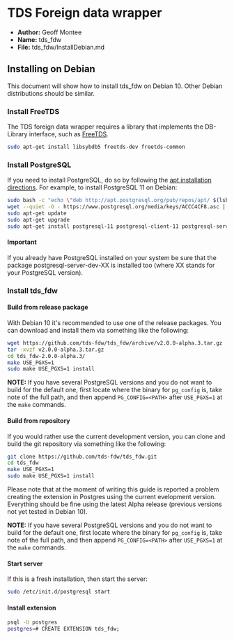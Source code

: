 # TDS Foreign data wrapper

* **Author:** Geoff Montee
* **Name:** tds_fdw
* **File:** tds_fdw/InstallDebian.md

## Installing on Debian

This document will show how to install tds_fdw on Debian 10. Other Debian distributions should be similar.

### Install FreeTDS

The TDS foreign data wrapper requires a library that implements the DB-Library interface,
such as [FreeTDS](http://www.freetds.org).

```bash
sudo apt-get install libsybdb5 freetds-dev freetds-common
```

### Install PostgreSQL

If you need to install PostgreSQL, do so by following the [apt installation directions](https://wiki.postgresql.org/wiki/Apt). For example, to install PostgreSQL 11 on Debian:

```bash
sudo bash -c "echo \"deb http://apt.postgresql.org/pub/repos/apt/ $(lsb_release -c -s)-pgdg main\" > /etc/apt/sources.list.d/pgdg.list"
wget --quiet -O - https://www.postgresql.org/media/keys/ACCC4CF8.asc | sudo apt-key add -
sudo apt-get update
sudo apt-get upgrade
sudo apt-get install postgresql-11 postgresql-client-11 postgresql-server-dev-11
```

#### Important

If you already have PostgreSQL installed on your system be sure that the package postgresql-server-dev-XX is installed too (where XX stands for your PostgreSQL version). 


### Install tds_fdw

#### Build from release package

With Debian 10 it's recommended to use one of the release packages.
You can download and install them via something like the following:

```bash
wget https://github.com/tds-fdw/tds_fdw/archive/v2.0.0-alpha.3.tar.gz
tar -xvzf v2.0.0-alpha.3.tar.gz
cd tds_fdw-2.0.0-alpha.3/
make USE_PGXS=1
sudo make USE_PGXS=1 install
```

**NOTE:** If you have several PostgreSQL versions and you do not want to build for the default one, first locate where the binary for `pg_config` is, take note of the full path, and then append `PG_CONFIG=<PATH>` after `USE_PGXS=1` at the `make` commands.

#### Build from repository

If you would rather use the current development version, you can clone and build the git repository via something like the following:

```bash
git clone https://github.com/tds-fdw/tds_fdw.git
cd tds_fdw
make USE_PGXS=1
sudo make USE_PGXS=1 install
```

Please note that at the moment of writing this guide is reported a problem creating the extension in Postgres using the current evelopment version.
Everything should be fine using the latest Alpha release (previous versions not yet tested in Debian 10).

**NOTE:** If you have several PostgreSQL versions and you do not want to build for the default one, first locate where the binary for `pg_config` is, take note of the full path, and then append `PG_CONFIG=<PATH>` after `USE_PGXS=1` at the `make` commands.

#### Start server 

If this is a fresh installation, then start the server:

```bash
sudo /etc/init.d/postgresql start
```

#### Install extension

```bash
psql -U postgres
postgres=# CREATE EXTENSION tds_fdw;
```
